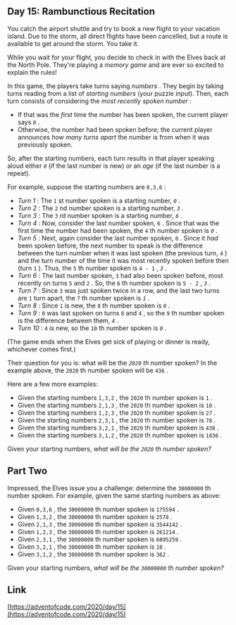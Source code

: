 ## Day 15: Rambunctious Recitation

You catch the airport shuttle and try to book a new flight to your vacation island. Due to the storm, all direct flights have been cancelled, but a route is available to get around the storm. You take it.

While you wait for your flight, you decide to check in with the Elves back at the North Pole. They're playing a _memory game_ and are ever so excited to explain the rules!

In this game, the players take turns saying _numbers_ . They begin by taking turns reading from a list of _starting numbers_ (your puzzle input). Then, each turn consists of considering the _most recently spoken number_ :

- If that was the _first_ time the number has been spoken, the current player says _`0`_ .
- Otherwise, the number had been spoken before; the current player announces _how many turns apart_ the number is from when it was previously spoken.

So, after the starting numbers, each turn results in that player speaking aloud either _`0`_ (if the last number is new) or an _age_ (if the last number is a repeat).

For example, suppose the starting numbers are `0,3,6` :

- _Turn 1_ : The `1` st number spoken is a starting number, _`0`_ .
- _Turn 2_ : The `2` nd number spoken is a starting number, _`3`_ .
- _Turn 3_ : The `3` rd number spoken is a starting number, _`6`_ .
- _Turn 4_ : Now, consider the last number spoken, `6` . Since that was the first time the number had been spoken, the `4` th number spoken is _`0`_ .
- _Turn 5_ : Next, again consider the last number spoken, `0` . Since it _had_ been spoken before, the next number to speak is the difference between the turn number when it was last spoken (the previous turn, `4` ) and the turn number of the time it was most recently spoken before then (turn `1` ). Thus, the `5` th number spoken is `4 - 1` , _`3`_ .
- _Turn 6_ : The last number spoken, `3` had also been spoken before, most recently on turns `5` and `2` . So, the `6` th number spoken is `5 - 2` , _`3`_ .
- _Turn 7_ : Since `3` was just spoken twice in a row, and the last two turns are `1` turn apart, the `7` th number spoken is _`1`_ .
- _Turn 8_ : Since `1` is new, the `8` th number spoken is _`0`_ .
- _Turn 9_ : `0` was last spoken on turns `8` and `4` , so the `9` th number spoken is the difference between them, _`4`_ .
- _Turn 10_ : `4` is new, so the `10` th number spoken is _`0`_ .

(The game ends when the Elves get sick of playing or dinner is ready, whichever comes first.)

Their question for you is: what will be the _`2020` th_ number spoken? In the example above, the `2020` th number spoken will be `436` .

Here are a few more examples:

- Given the starting numbers `1,3,2` , the `2020` th number spoken is `1` .
- Given the starting numbers `2,1,3` , the `2020` th number spoken is `10` .
- Given the starting numbers `1,2,3` , the `2020` th number spoken is `27` .
- Given the starting numbers `2,3,1` , the `2020` th number spoken is `78` .
- Given the starting numbers `3,2,1` , the `2020` th number spoken is `438` .
- Given the starting numbers `3,1,2` , the `2020` th number spoken is `1836` .

Given your starting numbers, _what will be the `2020` th number spoken?_

## Part Two

Impressed, the Elves issue you a challenge: determine the `30000000` th number spoken. For example, given the same starting numbers as above:

- Given `0,3,6` , the `30000000` th number spoken is `175594` .
- Given `1,3,2` , the `30000000` th number spoken is `2578` .
- Given `2,1,3` , the `30000000` th number spoken is `3544142` .
- Given `1,2,3` , the `30000000` th number spoken is `261214` .
- Given `2,3,1` , the `30000000` th number spoken is `6895259` .
- Given `3,2,1` , the `30000000` th number spoken is `18` .
- Given `3,1,2` , the `30000000` th number spoken is `362` .

Given your starting numbers, _what will be the `30000000` th number spoken?_

## Link

[https://adventofcode.com/2020/day/15](https://adventofcode.com/2020/day/15)

